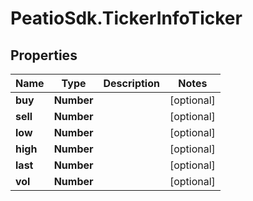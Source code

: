 # PeatioSdk.TickerInfoTicker

## Properties
Name | Type | Description | Notes
------------ | ------------- | ------------- | -------------
**buy** | **Number** |  | [optional] 
**sell** | **Number** |  | [optional] 
**low** | **Number** |  | [optional] 
**high** | **Number** |  | [optional] 
**last** | **Number** |  | [optional] 
**vol** | **Number** |  | [optional] 


